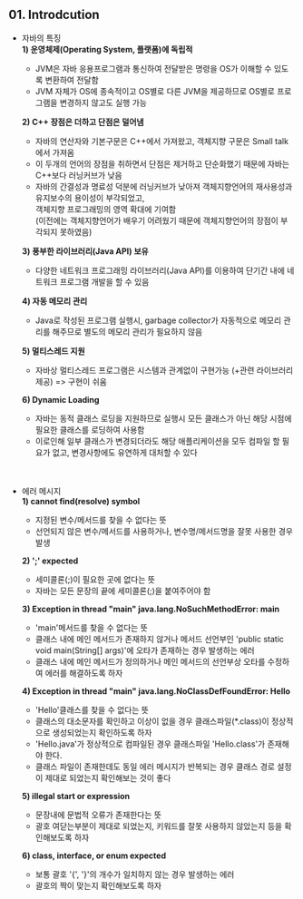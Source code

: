 ## 01. Introdcution

  
* 자바의 특징<br>
<STRONG>1) 운영체제(Operating System, 플랫폼)에 독립적 </STRONG><BR>
  - JVM은 자바 응용프로그램과 통신하여 전달받은 명령을 OS가 이해할 수 있도록 변환하여 전달함<BR>
  - JVM 자체가 OS에 종속적이고 OS별로 다른 JVM을 제공하므로 OS별로 프로그램을 변경하지 않고도 실행 가능<br>

  <STRONG>2) C++ 장점은 더하고 단점은 덜어냄</STRONG><BR>
  - 자바의 연산자와 기본구문은 C++에서 가져왔고, 객체지향 구문은 Small talk에서 가져옴<br>
  - 이 두개의 언어의 장점을 취하면서 단점은 제거하고 단순화했기 때문에 자바는 C++보다 러닝커브가 낮음<BR>
  - 자바의 간결성과 명료성 덕분에 러닝커브가 낮아져 객체지향언어의 재사용성과 유지보수의 용이성이 부각되었고,<br>
  객체지향 프로그래밍의 영역 확대에 기여함<br>
  (이전에는 객체지향언어가 배우기 어려웠기 때문에 객체지향언어의 장점이 부각되지 못하였음)<br>

  <STRONG>3) 풍부한 라이브러리(Java API) 보유</STRONG><BR>
  - 다양한 네트워크 프로그래밍 라이브러리(Java API)를 이용하여 단기간 내에 네트워크 프로그램 개발을 할 수 있음<br>
  
  <strong>4) 자동 메모리 관리</strong><br>
  - Java로 작성된 프로그램 실행시, garbage collector가 자동적으로 메모리 관리를 해주므로 별도의 메모리 관리가 필요하지 않음<br>
  
  <strong>5) 멀티스레드 지원</strong><br>
  - 자바상 멀티스레드 프로그램은 시스템과 관계없이 구현가능 (+관련 라이브러리 제공) => 구현이 쉬움<br>
  
  <strong>6) Dynamic Loading</strong><br>
  - 자바는 동적 클래스 로딩을 지원하므로 실행시 모든 클래스가 아닌 해당 시점에 필요한 클래스를 로딩하여 사용함<br>
  - 이로인해 일부 클래스가 변경되더라도 해당 애플리케이션을 모두 컴파일 할 필요가 없고, 변경사항에도 유연하게 대처할 수 있다<br><br><br>
  
  
* 에러 메시지<br>
  <strong>1) cannot find(resolve) symbol</strong><br>
  - 지정된 변수/메서드를 찾을 수 없다는 뜻<br>
  - 선언되지 않은 변수/메서드를 사용하거나, 변수명/메서드명을 잘못 사용한 경우 발생<br>
  
  <strong>2) ';' expected</strong><br>
  - 세미콜론(;)이 필요한 곳에 없다는 뜻<br>
  - 자바는 모든 문장의 끝에 세미콜론(;)을 붙여주어야 함<br>
  
  <strong>3) Exception in thread "main" java.lang.NoSuchMethodError: main</strong><br>
  - 'main'메서드를 찾을 수 없다는 뜻<br>
  - 클래스 내에 메인 메서드가 존재하지 않거나 메서드 선언부인 'public static void main(String[] args)'에 오타가 존재하는 경우 발생하는 에러<br>
  - 클래스 내에 메인 메서드가 정의하거나 메인 메서드의 선언부상 오타를 수정하여 에러를 해결하도록 하자<br>
  
  <strong>4) Exception in thread "main" java.lang.NoClassDefFoundError: Hello</strong><br>
  - 'Hello'클래스를 찾을 수 없다는 뜻<br>
  - 클래스의 대소문자를 확인하고 이상이 없을 경우 클래스파일(*.class)이 정상적으로 생성되었는지 확인하도록 하자<br>
  - 'Hello.java'가 정상적으로 컴파일된 경우 클래스파일 'Hello.class'가 존재해야 한다.<br>
  - 클래스 파일이 존재한데도 동일 에러 메시지가 반복되는 경우 클래스 경로 설정이 제대로 되었는지 확인해보는 것이 좋다<br>
  
  <strong>5) illegal start or expression</strong><br>
  - 문장내에 문법적 오류가 존재한다는 뜻<br>
  - 괄호 여닫는부분이 제대로 되었는지, 키워드를 잘못 사용하지 않았는지 등을 확인해보도록 하자<br>
  
  <strong>6) class, interface, or enum expected</strong><br>
  - 보통 괄호 '{', '}'의 개수가 일치하지 않는 경우 발생하는 에러<br>
  - 괄호의 짝이 맞는지 확인해보도록 하자<br><br>
